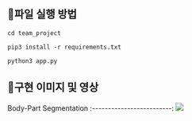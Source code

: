 ## 🎁파일 실행 방법
```
cd team_project
```

```
pip3 install -r requirements.txt
```

```
python3 app.py
```

## 🎁구현 이미지 및 영상
Body-Part Segmentation
:-------------------------:
![](media/segmentation.gif)
